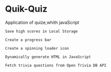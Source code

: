 # Quik-Quiz
Application of quize,whith javaScript 

    Save high scores in Local Storage

    Create a progress bar

    Create a spinning loader icon

    Dynamically generate HTML in JavaScript

    Fetch trivia questions from Open Trivia DB API




